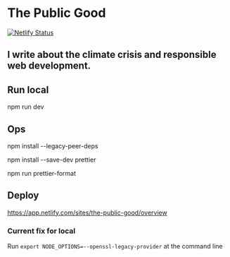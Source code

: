 # The Public Good
[![Netlify Status](https://api.netlify.com/api/v1/badges/95741ee3-ab8b-47f4-a4ca-b039765160f1/deploy-status)](https://app.netlify.com/sites/snapdragon-retrieval/deploys)

## I write about the climate crisis and responsible web development.

## Run local

npm run dev

## Ops

npm install --legacy-peer-deps     

npm install --save-dev prettier    

npm run prettier-format

## Deploy

https://app.netlify.com/sites/the-public-good/overview

### Current fix for local

Run `export NODE_OPTIONS=--openssl-legacy-provider` at the command line
